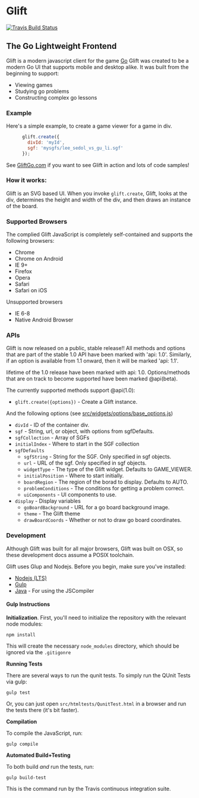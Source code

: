 Glift
=====

[![Travis Build Status](https://travis-ci.org/Kashomon/glift.svg?branch=master)](https://travis-ci.org/Kashomon/glift)

## The Go Lightweight Frontend

Glift is a modern javascript client for the game
<a href="http://en.wikipedia.org/wiki/Go_(game)">Go</a>
Glift was created to be a modern Go UI that supports mobile and desktop alike.
It was built from the beginning to support:

   - Viewing games
   - Studying go problems
   - Constructing complex go lessons

### Example

Here's a simple example, to create a game viewer for a game in div.

```javascript
      glift.create({
        divId: 'myId',
        sgf: 'mysgfs/lee_sedol_vs_gu_li.sgf'
      });
```
See [GliftGo.com](http://www.gliftgo.com) if you want to see Glift in action and
lots of code samples!

### How it works:

Glift is an SVG based UI. When you invoke `glift.create`, Glift, looks at the
div, determines the height and width of the div, and then draws an instance of
the board.

### Supported Browsers

The complied Glift JavaScript is completely self-contained and supports the
following browsers:

   - Chrome
   - Chrome on Android
   - IE 9+
   - Firefox
   - Opera
   - Safari
   - Safari on iOS

Unsupported browsers

   - IE 6-8
   - Native Android Browser

### APIs

Glift is now released on a public, stable release!! All methods and options that
are part of the stable 1.0 API have been marked with 'api: 1.0'. Similarly, if
an option is available from 1.1 onward, then it will be marked 'api: 1.1'.

lifetime of the 1.0 release have been marked with api: 1.0. Options/methods
that are on track to become supported have been marked @api(beta).

The currently supported methods support @api(1.0):

   * `glift.create({options})` - Create a Glift instance.

And the following options (see [src/widgets/options/base_options.js](/src/widgets/options/base_options.js))

   * `divId` - ID of the container div.
   * `sgf` - String, url, or object, with options from sgfDefaults.
   * `sgfCollection` - Array of SGFs
   * `initialIndex` - Where to start in the SGF collection
   * `sgfDefaults`
      * `sgfString` - String for the SGF. Only specified in sgf objects.
      * `url` - URL of the sgf. Only specified in sgf objects.
      * `widgetType` - The type of the Glift widget. Defaults to GAME_VIEWER.
      * `initialPosition` - Where to start initially.
      * `boardRegion` - The region of the borad to display. Defaults to AUTO.
      * `problemConditions` - The conditions for getting a problem correct.
      * `uiComponents` - UI components to use.
   * `display` - Display variables
      * `goBoardBackground` - URL for a go board background image.
      * `theme` - The Glift theme
      * `drawBoardCoords` - Whether or not to draw go board coordinates.

### Development

Although Glift was built for all major browsers, Glift was built on OSX, so
these development docs assume a POSIX toolchain.

Glift uses Glup and Nodejs. Before you begin, make sure you've installed:

* [Nodejs (LTS)](https://nodejs.org/en/)
* [Gulp](https://github.com/gulpjs/gulp/blob/master/docs/getting-started.md)
* [Java](https://java.com/en/download/) - For using the JSCompiler

#### Gulp Instructions

**Initialization**. First, you'll need to initialize the repository with the relevant node modules:

```shell
npm install
```

This will create the necessary `node_modules` directory, which should be ignored via the `.gitigonre`

**Running Tests**

There are several ways to run the qunit tests. To simply run the QUnit Tests via gulp:

```shell
gulp test
```

Or, you can just open `src/htmltests/QunitTest.html` in a browser and run the tests there (it's bit faster).

**Compilation**

To compile the JavaScript, run:

```shell
gulp compile
```

**Automated Build+Testing**

To both build *and* run the tests, run:
```shell
gulp build-test
```

This is the command run by the Travis continuous integration suite.
